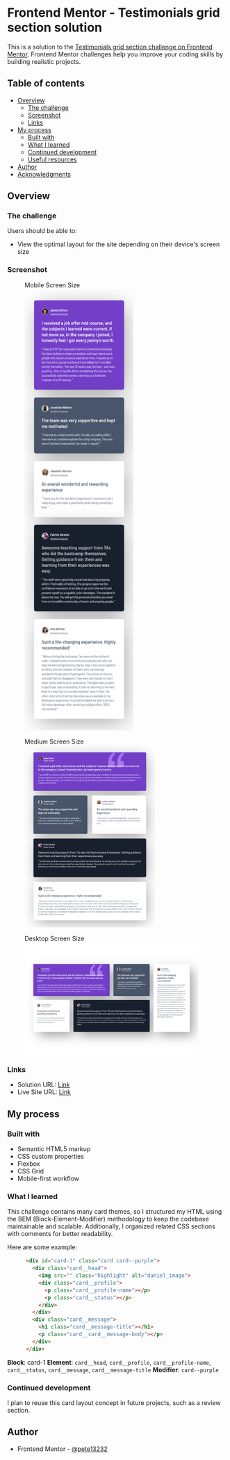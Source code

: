 # Frontend Mentor - Testimonials grid section solution

This is a solution to the [Testimonials grid section challenge on Frontend Mentor](https://www.frontendmentor.io/challenges/testimonials-grid-section-Nnw6J7Un7). Frontend Mentor challenges help you improve your coding skills by building realistic projects.

## Table of contents

- [Overview](#overview)
  - [The challenge](#the-challenge)
  - [Screenshot](#screenshot)
  - [Links](#links)
- [My process](#my-process)
  - [Built with](#built-with)
  - [What I learned](#what-i-learned)
  - [Continued development](#continued-development)
  - [Useful resources](#useful-resources)
- [Author](#author)
- [Acknowledgments](#acknowledgments)

## Overview

### The challenge

Users should be able to:

- View the optimal layout for the site depending on their device's screen size

### Screenshot

  <figure>
    <figcaption>Mobile Screen Size</figcaption>
    <img src="./result/mobile-size.png" alt="mobile screen size" style="width:250px;">
  </figure>

  <figure>
    <figcaption>Medium Screen Size</figcaption>
    <img src="./result/medium-size.png" alt="medium screen size" style="width:300px;">
  </figure>

  <figure>
    <figcaption>Desktop Screen Size</figcaption>
    <img src="./result/desktop-size.png" alt="desktop screen size" style="width:400px;">
  </figure>

### Links

- Solution URL: [Link](https://www.frontendmentor.io/solutions/testimonial-grid-section-with-responsive-design-v4BWjJBsS6)
- Live Site URL: [Link](https://pete13232.github.io/testimonials-grid-section/)

## My process

### Built with

- Semantic HTML5 markup
- CSS custom properties
- Flexbox
- CSS Grid
- Mobile-first workflow

### What I learned

This challenge contains many card themes, so I structured my HTML using the BEM (Block-Element-Modifier) methodology to keep the codebase maintainable and scalable. Additionally, I organized related CSS sections with comments for better readability.

Here are some example:

```html
      <div id="card-1" class="card card--purple">
        <div class="card__head">
          <img src="" class="highlight" alt="daniel_image">
          <div class="card__profile">
            <p class="card__profile-name"></p>
            <p class="card__status"></p>
          </div>
        </div>
        <div class="card__message">
          <h1 class="card__message-title"></h1>
          <p class="card__card__message-body"></p>
        </div>
      </div>
```

**Block**: card-1
**Element**: `card__head`, `card__profile`, `card__profile-name`, `card__status`, `card__message`, `card__message-title`
**Modifier**: `card--purple`

### Continued development

I plan to reuse this card layout concept in future projects, such as a review section.

## Author

- Frontend Mentor - [@pete13232](https://www.frontendmentor.io/profile/pete13232)

